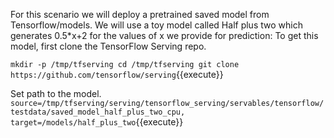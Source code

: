 For this scenario we will deploy a pretrained saved model from Tensorflow/models. We will use a toy model called Half plus two which generates  0.5*x+2 for the values of x we provide for prediction:
To get this model, first clone the TensorFlow Serving repo.

`mkdir -p /tmp/tfserving
cd /tmp/tfserving
git clone https://github.com/tensorflow/serving`{{execute}}


Set path to the model.
`source=/tmp/tfserving/serving/tensorflow_serving/servables/tensorflow/testdata/saved_model_half_plus_two_cpu,
target=/models/half_plus_two`{{execute}}
